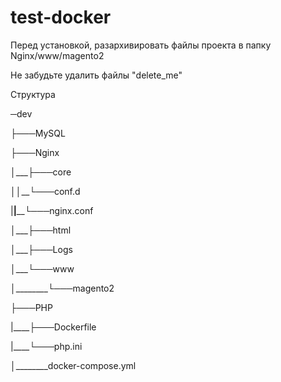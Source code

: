 # test-docker
Перед установкой, разархивировать файлы проекта в папку Nginx/www/magento2

Не забудьте удалить файлы "delete_me"

Структура

─dev

├───MySQL

├───Nginx

│___├───core

│___│_____└───conf.d

|____|______└───nginx.conf

│___├───html

│___├───Logs

│___└───www

│________└───magento2

├───PHP

|____├───Dockerfile

|____└───php.ini

│________docker-compose.yml

